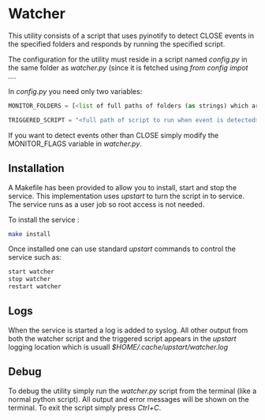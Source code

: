 # Watcher

This utility consists of a script that uses pyinotify to detect CLOSE events in the specified folders and responds by running the specified script.

The configuration for the utility must reside in a script named *config.py* in the same folder as *watcher.py* (since it is fetched using *from config impot ...*.

In *config.py* you need only two variables:

```python
MONITOR_FOLDERS = [<list of full paths of folders (as strings) which are to be watched for the CLOSE event>]

TRIGGERED_SCRIPT = "<full path of script to run when event is detected>"
```

If you want to detect events other than CLOSE simply modify the MONITOR_FLAGS variable in *watcher.py*.


## Installation

A Makefile has been provided to allow you to install, start and stop the service. This implementation uses *upstart* to turn the script in to service. The service runs as a user job so root access is not needed.

To install the service :

```bash
make install
```

Once installed one can use standard *upstart* commands to control the service such as:

```bash
start watcher
stop watcher
restart watcher
```


## Logs

When the service is started a log is added to syslog. All other output from both the watcher script and the triggered script appears in the *upstart* logging location which is usuall *$HOME/.cache/upstart/watcher.log*

## Debug

To debug the utility simply run the *watcher.py* script from the terminal (like a normal python script). All output and error messages will be shown on the terminal. To exit the script simply press *Ctrl+C*.
